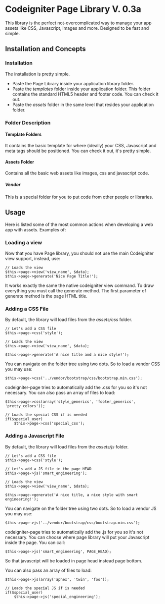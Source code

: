 # Codeigniter Page Library V. 0.3a
This library is the perfect not-overcomplicated way to manage your app assets like CSS, Javascript, images and more. Designed to be fast and simple.

## Installation and Concepts
### Installation
The installation is pretty simple.

* Paste the Page Library inside your application library folder.
* Paste the _templates_ folder inside your application folder. This folder contains the standard HTML5 header and footer code. You can check it out.
* Paste the _assets_ folder in the same level that resides your application folder.

### Folder Description
#### Template Folders
It contains the basic template for where (ideally) your CSS, Javascript and meta tags should be positioned. You can check it out, it's pretty simple.

#### Assets Folder
Contains all the basic web assets like images, css and javascript code.

##### Vendor
This is a special folder for you to put code from other people or libraries.


## Usage
Here is listed some of the most common actions when developing a web app with assets. Examples of:

### Loading a view
Now that you have Page library, you should not use the main Codeigniter view support, instead, use:

	// Loads the view
	$this->page->view('view_name', $data);
	$this->page->generate('Nice Page Title!');

It works exactly the same the native codeigniter view command. To draw everything you must call the generate method. The first parameter of generate method is the page HTML title.

### Adding a CSS File
By default, the library will load files from the _assets/css_ folder.

	// Let's add a CSS file
	$this->page->css('style');
	
	// Loads the view
	$this->page->view('view_name', $data);
	
	$this->page->generate('A nice title and a nice style!');

You can navigate on the folder tree using two dots. So to load a vendor CSS you may use:

	$this->page->css('../vendor/bootstrap/css/bootstrap.min.css');

codeigniter-page tries to automatically add the .css for you so it's not necessary.
You can also pass an array of files to load:

	$this->page->css(array('style_generics', 'footer_generics', 'pretty_colors'));
	
	// Loads the special CSS if is needed
	if($special_user)
		$this->page->css('special_css');


### Adding a Javascript File
By default, the library will load files from the _assets/js_ folder.

	// Let's add a CSS file
	$this->page->css('style');
	
	// Let's add a JS file in the page HEAD
	$this->page->js('smart_engineering');
	
	// Loads the view
	$this->page->view('view_name', $data);
	
	$this->page->generate('A nice title, a nice style with smart engineering!');

You can navigate on the folder tree using two dots. So to load a vendor JS you may use:

	$this->page->js('../vendor/bootstrap/css/bootstrap.min.css');

codeigniter-page tries to automatically add the .js for you so it's not necessary.
You can choose where page library will put your Javascript inside the page. You can call:

	$this->page->js('smart_engineering', PAGE_HEAD);

So that javascript will be loaded in page head instead page bottom.

You can also pass an array of files to load:

	$this->page->js(array('aphex', 'twin', 'foo'));
	
	// Loads the special JS if is needed
	if($special_user)
		$this->page->js('special_engineering');